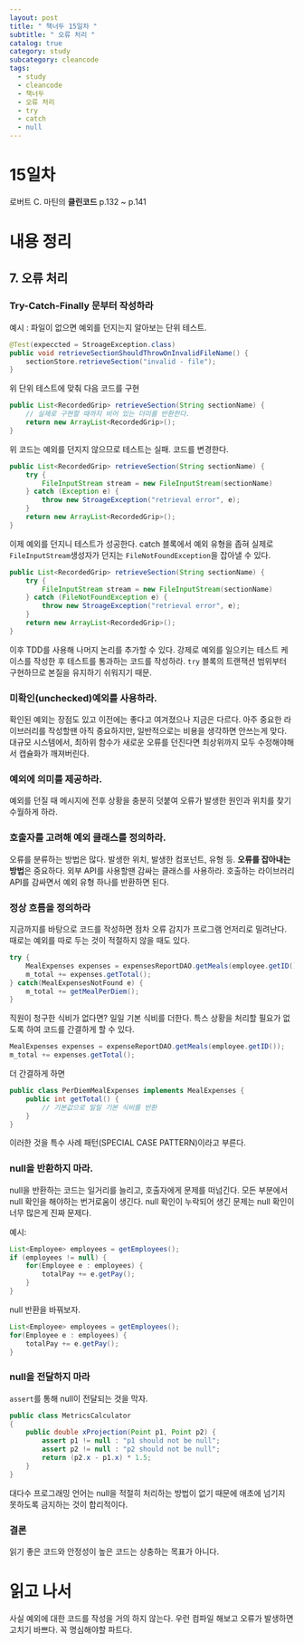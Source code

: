 ```yaml
---
layout: post
title: " 책너두 15일차 "
subtitle: " 오류 처리 "
catalog: true
category: study
subcategory: cleancode
tags:
  - study
  - cleancode
  - 책너두
  - 오류 처리
  - try
  - catch
  - null
---
```


# 15일차

로버트 C. 마틴의 **클린코드** p.132 ~ p.141

# 내용 정리

## 7. 오류 처리

### Try-Catch-Finally 문부터 작성하라

예시 : 파일이 없으면 예외를 던지는지 알아보는 단위 테스트.

```java
@Test(expeccted = StroageException.class)
public void retrieveSectionShouldThrowOnInvalidFileName() {
    sectionStore.retrieveSection("invalid - file");
}
```

위 단위 테스트에 맞춰 다음 코드를 구현

```java
public List<RecordedGrip> retrieveSection(String sectionName) {
    // 실제로 구현할 때까지 비어 있는 더미를 반환한다.
    return new ArrayList<RecordedGrip>();
}
```

위 코드는 예외를 던지지 않으므로 테스트는 실패. 코드를 변경한다.

```java
public List<RecordedGrip> retrieveSection(String sectionName) {
    try {
        FileInputStream stream = new FileInputStream(sectionName)
    } catch (Exception e) {
        throw new StroageException("retrieval error", e);
    }
    return new ArrayList<RecordedGrip>();
}
```

이제 예외를 던지니 테스트가 성공한다. catch 블록에서 예외 유형을 좁혀 실제로 `FileInputStream`생성자가 던지는 `FileNotFoundException`을 잡아낼 수 있다.

```java
public List<RecordedGrip> retrieveSection(String sectionName) {
    try {
        FileInputStream stream = new FileInputStream(sectionName)
    } catch (FileNotFoundException e) {
        throw new StroageException("retrieval error", e);
    }
    return new ArrayList<RecordedGrip>();
}
```

이후 TDD를 사용해 나머지 논리를 추가할 수 있다. 강제로 예외를 일으키는 테스트 케이스를 작성한 후 테스트를 통과하는 코드를 작성하라. `try` 블록의 트랜잭션 범위부터 구현하므로 본질을 유지하기 쉬워지기 때문.

### 미확인(unchecked)예외를 사용하라.

확인된 예외는 장점도 있고 이전에는 좋다고 여겨졌으나 지금은 다르다. 아주 중요한 라이브러리를 작성할땐 아직 중요하지만, 일반적으로는 비용을 생각하면 안쓰는게 맞다. 대규모 시스템에서, 최하위 함수가 새로운 오류를 던진다면 최상위까지 모두 수정해야해서 캡슐화가 깨져버린다.

### 예외에 의미를 제공하라.

예외를 던질 때 메시지에 전후 상황을 충분히 덧붙여 오류가 발생한 원인과 위치를 찾기 수월하게 하라.

### 호출자를 고려해 예외 클래스를 정의하라.

오류를 분류하는 방법은 많다. 발생한 위치, 발생한 컴포넌트, 유형 등. **오류를 잡아내는 방법**은 중요하다. 외부 API를 사용할땐 감싸는 클래스를 사용하라. 호출하는 라이브러리 API를 감싸면서 예외 유형 하나를 반환하면 된다.

### 정상 흐름을 정의하라

지금까지를 바탕으로 코드를 작성하면 점차 오류 감지가 프로그램 언저리로 밀려난다. 때로는 예외를 따로 두는 것이 적절하지 않을 때도 있다.

```java
try {
    MealExpenses expenses = expensesReportDAO.getMeals(employee.getID());
    m_total += expenses.getTotal();
} catch(MealExpensesNotFound e) {
    m_total += getMealPerDiem();
}
```

직원이 청구한 식비가 없다면? 일일 기본 식비를 더한다. 특스 상황을 처리할 필요가 없도록 하여 코드를 간결하게 할 수 있다.

```java
MealExpenses expenses = expenseReportDAO.getMeals(employee.getID());
m_total += expenses.getTotal();
```

더 간결하게 하면

```java
public class PerDiemMealExpenses implements MealExpenses {
    public int getTotal() {
        // 기본값으로 일일 기본 식비를 반환
    }
}
```

이러한 것을 특수 사례 패턴(SPECIAL CASE PATTERN)이라고 부른다.

### null을 반환하지 마라.

null을 반환하는 코드는 일거리를 늘리고, 호출자에게 문제를 떠넘긴다. 모든 부분에서 null 확인을 해야하는 번거로움이 생긴다. null 확인이 누락되어 생긴 문제는 null 확인이 너무 많은게 진짜 문제다.

예시:

```java
List<Employee> employees = getEmployees();
if (employees != null) {
    for(Employee e : employees) {
        totalPay += e.getPay();
    }
}
```

null 반환을 바꿔보자.

```java
List<Employee> employees = getEmployees();
for(Employee e : employees) {
    totalPay += e.getPay();
}
```

### null을 전달하지 마라

`assert`를 통해 null이 전달되는 것을 막자.

```java
public class MetricsCalculator
{
    public double xProjection(Point p1, Point p2) {
        assert p1 != null : "p1 should not be null";
        assert p2 != null : "p2 should not be null";
        return (p2.x - p1.x) * 1.5;
    }
}
```

대다수 프로그래밍 언어는 null을 적절히 처리하는 방법이 없기 때문에 애초에 넘기지 못하도록 금지하는 것이 합리적이다.

### 결론

읽기 좋은 코드와 안정성이 높은 코드는 상충하는 목표가 아니다.

# 읽고 나서

사실 예외에 대한 코드를 작성을 거의 하지 않는다. 우런 컴파일 해보고 오류가 발생하면 고치기 바쁘다. 꼭 명심해야할 파트다.
